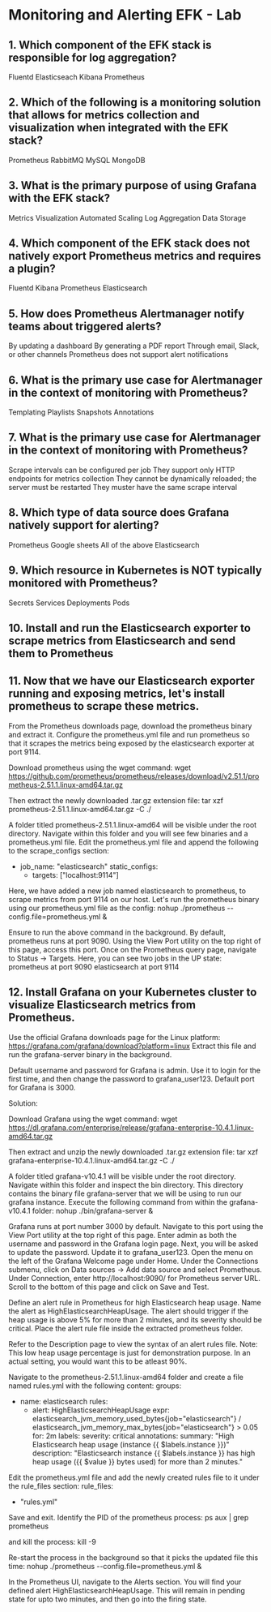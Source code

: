# Monitoring and Alerting EFK - Lab

## 1. Which component of the EFK stack is responsible for log aggregation?

Fluentd
Elasticseach
Kibana
Prometheus

## 2. Which of the following is a monitoring solution that allows for metrics collection and visualization when integrated with the EFK stack?

Prometheus
RabbitMQ
MySQL
MongoDB

## 3. What is the primary purpose of using Grafana with the EFK stack?

Metrics Visualization
Automated Scaling
Log Aggregation
Data Storage


## 4. Which component of the EFK stack does not natively export Prometheus metrics and requires a plugin?

Fluentd
Kibana
Prometheus
Elasticsearch





## 5. How does Prometheus Alertmanager notify teams about triggered alerts?

By updating a dashboard
By generating a PDF report
Through email, Slack, or other channels
Prometheus does not support alert notifications

## 6. What is the primary use case for Alertmanager in the context of monitoring with Prometheus?

Templating
Playlists
Snapshots
Annotations

## 7. What is the primary use case for Alertmanager in the context of monitoring with Prometheus?

Scrape intervals can be configured per job
They support only HTTP endpoints for metrics collection
They cannot be dynamically reloaded; the server must be restarted
They muster have the same scrape interval

## 8. Which type of data source does Grafana natively support for alerting?

Prometheus
Google sheets
All of the above
Elasticsearch

## 9. Which resource in Kubernetes is NOT typically monitored with Prometheus?

Secrets
Services
Deployments
Pods








## 10. Install and run the Elasticsearch exporter to scrape metrics from Elasticsearch and send them to Prometheus


## 11. Now that we have our Elasticsearch exporter running and exposing metrics, let's install prometheus to scrape these metrics.
From the Prometheus downloads page, download the prometheus binary and extract it.
Configure the prometheus.yml file and run prometheus so that it scrapes the metrics being exposed by the elasticsearch exporter at port 9114.


Download prometheus using the wget command:
wget https://github.com/prometheus/prometheus/releases/download/v2.51.1/prometheus-2.51.1.linux-amd64.tar.gz

Then extract the newly downloaded .tar.gz extension file:
tar xzf prometheus-2.51.1.linux-amd64.tar.gz -C ./

A folder titled prometheus-2.51.1.linux-amd64 will be visible under the root directory. Navigate within this folder and you will see few binaries and a prometheus.yml file.
Edit the prometheus.yml file and append the following to the scrape_configs section:
- job_name: "elasticsearch"
  static_configs:
  - targets: ["localhost:9114"]

Here, we have added a new job named elasticsearch to prometheus, to scrape metrics from port 9114 on our host.
Let's run the prometheus binary using our prometheus.yml file as the config:
nohup ./prometheus --config.file=prometheus.yml &

Ensure to run the above command in the background.
By default, prometheus runs at port 9090. Using the View Port utility on the top right of this page, access this port.
Once on the Prometheus query page, navigate to Status -> Targets. Here, you can see two jobs in the UP state:
prometheus at port 9090
elasticsearch at port 9114


## 12. Install Grafana on your Kubernetes cluster to visualize Elasticsearch metrics from Prometheus.
Use the official Grafana downloads page for the Linux platform: https://grafana.com/grafana/download?platform=linux
Extract this file and run the grafana-server binary in the background.

Default username and password for Grafana is admin. Use it to login for the first time, and then change the password to grafana_user123.
Default port for Grafana is 3000.


Solution:

Download Grafana using the wget command:
wget https://dl.grafana.com/enterprise/release/grafana-enterprise-10.4.1.linux-amd64.tar.gz

Then extract and unzip the newly downloaded .tar.gz extension file:
tar xzf grafana-enterprise-10.4.1.linux-amd64.tar.gz -C ./

A folder titled grafana-v10.4.1 will be visible under the root directory. Navigate within this folder and inspect the bin directory. This directory contains the binary file grafana-server that we will be using to run our grafana instance.
Execute the following command from within the grafana-v10.4.1 folder:
nohup ./bin/grafana-server &

Grafana runs at port number 3000 by default. Navigate to this port using the View Port utility at the top right of this page.
Enter admin as both the username and password in the Grafana login page. Next, you will be asked to update the password. Update it to grafana_user123.
Open the menu on the left of the Grafana Welcome page under Home. Under the Connections submenu, click on Data sources -> Add data source and select Prometheus.
Under Connection, enter http://localhost:9090/ for Prometheus server URL. Scroll to the bottom of this page and click on Save and Test.




Define an alert rule in Prometheus for high Elasticsearch heap usage.
Name the alert as HighElasticsearchHeapUsage.
The alert should trigger if the heap usage is above 5% for more than 2 minutes, and its severity should be critical.
Place the alert rule file inside the extracted prometheus folder.

Refer to the Description page to view the syntax of an alert rules file.
Note: This low heap usage percentage is just for demonstration purpose. In an actual setting, you would want this to be atleast 90%.









Navigate to the prometheus-2.51.1.linux-amd64 folder and create a file named rules.yml with the following content:
groups:
- name: elasticsearch
  rules:
  - alert: HighElasticsearchHeapUsage
    expr: elasticsearch_jvm_memory_used_bytes{job="elasticsearch"} / elasticsearch_jvm_memory_max_bytes{job="elasticsearch"} > 0.05
    for: 2m
    labels:
      severity: critical
    annotations:
      summary: "High Elasticsearch heap usage (instance {{ $labels.instance }})"
      description: "Elasticsearch instance {{ $labels.instance }} has high heap usage ({{ $value }} bytes used) for more than 2 minutes."

Edit the prometheus.yml file and add the newly created rules file to it under the rule_files section:
rule_files:
   - "rules.yml"

Save and exit.
Identify the PID of the prometheus process:
ps aux | grep prometheus

and kill the process:
kill -9 <pid>

Re-start the process in the background so that it picks the updated file this time:
nohup ./prometheus --config.file=prometheus.yml &

In the Prometheus UI, navigate to the Alerts section. You will find your defined alert HighElasticsearchHeapUsage. This will remain in pending state for upto two minutes, and then go into the firing state.






